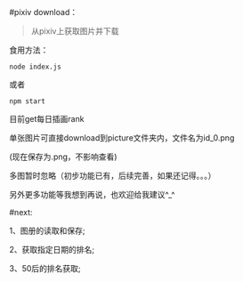 #pixiv download：

>从pixiv上获取图片并下载

食用方法：

```
node index.js
```

或者

```
npm start
```

目前get每日插画rank

单张图片可直接download到picture文件夹内，文件名为id_0.png

(现在保存为.png，不影响查看)

多图暂时忽略（初步功能已有，后续完善，如果还记得。。。）



另外更多功能等我想到再说，也欢迎给我建议^_^

#next:

1、图册的读取和保存;

2、获取指定日期的排名;

3、50后的排名获取;